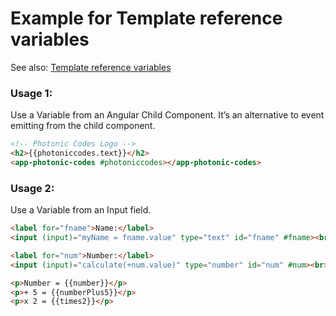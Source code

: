 # Example for Template reference variables

See also: [Template reference variables](https://blog.angulartraining.com/tutorial-the-magic-of-template-reference-variables-3183f0a0d9d1)

### Usage 1:

Use a Variable from an Angular Child Component. It’s an alternative to event emitting from the child component.

```html
<!-- Photonic Codes Logo -->
<h2>{{photoniccodes.text}}</h2>
<app-photonic-codes #photoniccodes></app-photonic-codes>
```

### Usage 2:

Use a Variable from an Input field.

```html
<label for="fname">Name:</label>
<input (input)="myName = fname.value" type="text" id="fname" #fname><br>

<label for="num">Number:</label>
<input (input)="calculate(+num.value)" type="number" id="num" #num><br>

<p>Number = {{number}}</p>
<p>+ 5 = {{numberPlus5}}</p>
<p>x 2 = {{times2}}</p>
```
